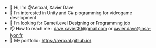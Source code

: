 - 👋 Hi, I’m @Aeroxal, Xavier Dave
- 👀 I’m interested in Unity and C# programming for videogame development
- 💞️ I’m looking for Game/Level Designing or Programming job
- 📫 How to reach me : dave.xavier30@gmail.com or xavier.dave@insa-lyon.fr
- 📓 My portfolio : https://aeroxal.github.io/
